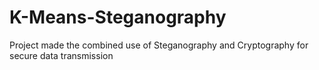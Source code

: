 # K-Means-Steganography
Project made the combined use of Steganography and Cryptography for secure data transmission
